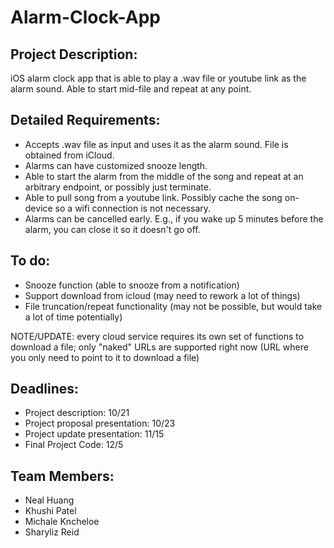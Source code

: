 # Alarm-Clock-App

## Project Description:
iOS alarm clock app that is able to play a .wav file or youtube link as the alarm sound. Able to start mid-file and repeat at any point.

## Detailed Requirements:
- Accepts .wav file as input and uses it as the alarm sound. File is obtained from iCloud.
- Alarms can have customized snooze length.
- Able to start the alarm from the middle of the song and repeat at an arbitrary endpoint, or possibly just terminate.
- Able to pull song from a youtube link. Possibly cache the song on-device so a wifi connection is not necessary.
- Alarms can be cancelled early. E.g., if you wake up 5 minutes before the alarm, you can close it so it doesn't go off.

## To do:
- Snooze function (able to snooze from a notification)
- Support download from icloud (may need to rework a lot of things)
- File truncation/repeat functionality (may not be possible, but would take a lot of time potentially)

NOTE/UPDATE: every cloud service requires its own set of functions to download a file; only "naked" URLs are supported right now (URL where you only need to point to it to download a file)

## Deadlines:
- Project description: 10/21
- Project proposal presentation: 10/23
- Project update presentation: 11/15
- Final Project Code: 12/5

## Team Members:
- Neal Huang
- Khushi Patel
- Michale Kncheloe
- Sharyliz Reid
